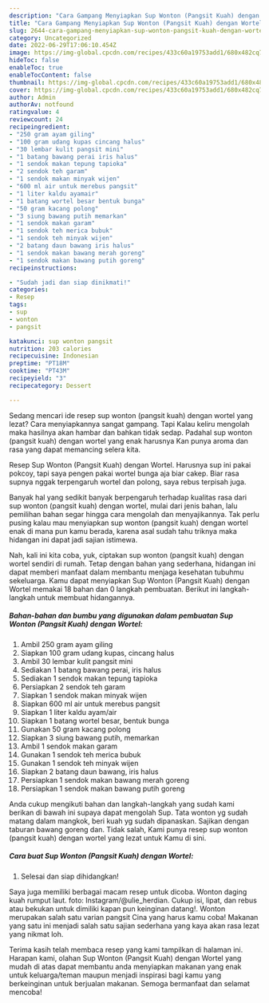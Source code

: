 ```yaml
---
description: "Cara Gampang Menyiapkan Sup Wonton (Pangsit Kuah) dengan WortelMenu Sahur"
title: "Cara Gampang Menyiapkan Sup Wonton (Pangsit Kuah) dengan WortelMenu Sahur"
slug: 2644-cara-gampang-menyiapkan-sup-wonton-pangsit-kuah-dengan-wortelmenu-sahur
category: Uncategorized
date: 2022-06-29T17:06:10.454Z
image: https://img-global.cpcdn.com/recipes/433c60a19753add1/680x482cq70/sup-wonton-pangsit-kuah-dengan-wortel-foto-resep-utama.jpg
hideToc: false
enableToc: true
enableTocContent: false
thumbnail: https://img-global.cpcdn.com/recipes/433c60a19753add1/680x482cq70/sup-wonton-pangsit-kuah-dengan-wortel-foto-resep-utama.jpg
cover: https://img-global.cpcdn.com/recipes/433c60a19753add1/680x482cq70/sup-wonton-pangsit-kuah-dengan-wortel-foto-resep-utama.jpg
author: Admin
authorAv: notfound
ratingvalue: 4
reviewcount: 24
recipeingredient:
- "250 gram ayam giling"
- "100 gram udang kupas cincang halus"
- "30 lembar kulit pangsit mini"
- "1 batang bawang perai iris halus"
- "1 sendok makan tepung tapioka"
- "2 sendok teh garam"
- "1 sendok makan minyak wijen"
- "600 ml air untuk merebus pangsit"
- "1 liter kaldu ayamair"
- "1 batang wortel besar bentuk bunga"
- "50 gram kacang polong"
- "3 siung bawang putih memarkan"
- "1 sendok makan garam"
- "1 sendok teh merica bubuk"
- "1 sendok teh minyak wijen"
- "2 batang daun bawang iris halus"
- "1 sendok makan bawang merah goreng"
- "1 sendok makan bawang putih goreng"
recipeinstructions:

- "Sudah jadi dan siap dinikmati!"
categories:
- Resep
tags:
- sup
- wonton
- pangsit

katakunci: sup wonton pangsit 
nutrition: 203 calories
recipecuisine: Indonesian
preptime: "PT18M"
cooktime: "PT43M"
recipeyield: "3"
recipecategory: Dessert

---
```



Sedang mencari ide resep sup wonton (pangsit kuah) dengan wortel yang lezat? Cara menyiapkannya sangat gampang. Tapi Kalau keliru mengolah maka hasilnya akan hambar dan bahkan tidak sedap. Padahal sup wonton (pangsit kuah) dengan wortel yang enak harusnya Kan punya aroma dan rasa yang dapat memancing selera kita.


Resep Sup Wonton (Pangsit Kuah) dengan Wortel. Harusnya sup ini pakai pokcoy, tapi saya pengen pakai wortel bunga aja biar cakep. Biar rasa supnya nggak terpengaruh wortel dan polong, saya rebus terpisah juga.

Banyak hal yang sedikit banyak berpengaruh terhadap kualitas rasa dari sup wonton (pangsit kuah) dengan wortel, mulai dari jenis bahan, lalu pemilihan bahan segar hingga cara mengolah dan menyajikannya. Tak perlu pusing kalau mau menyiapkan sup wonton (pangsit kuah) dengan wortel enak di mana pun kamu berada, karena asal sudah tahu triknya maka hidangan ini dapat jadi sajian istimewa.


Nah, kali ini kita coba, yuk, ciptakan sup wonton (pangsit kuah) dengan wortel sendiri di rumah. Tetap dengan bahan yang sederhana, hidangan ini dapat memberi manfaat dalam membantu menjaga kesehatan tubuhmu sekeluarga. Kamu dapat menyiapkan Sup Wonton (Pangsit Kuah) dengan Wortel memakai 18 bahan dan 0 langkah pembuatan. Berikut ini langkah-langkah untuk membuat hidangannya.

<!--inarticleads1-->

##### Bahan-bahan dan bumbu yang digunakan dalam pembuatan Sup Wonton (Pangsit Kuah) dengan Wortel:

1. Ambil 250 gram ayam giling
1. Siapkan 100 gram udang kupas, cincang halus
1. Ambil 30 lembar kulit pangsit mini
1. Sediakan 1 batang bawang perai, iris halus
1. Sediakan 1 sendok makan tepung tapioka
1. Persiapkan 2 sendok teh garam
1. Siapkan 1 sendok makan minyak wijen
1. Siapkan 600 ml air untuk merebus pangsit
1. Siapkan 1 liter kaldu ayam/air
1. Siapkan 1 batang wortel besar, bentuk bunga
1. Gunakan 50 gram kacang polong
1. Siapkan 3 siung bawang putih, memarkan
1. Ambil 1 sendok makan garam
1. Gunakan 1 sendok teh merica bubuk
1. Gunakan 1 sendok teh minyak wijen
1. Siapkan 2 batang daun bawang, iris halus
1. Persiapkan 1 sendok makan bawang merah goreng
1. Persiapkan 1 sendok makan bawang putih goreng


Anda cukup mengikuti bahan dan langkah-langkah yang sudah kami berikan di bawah ini supaya dapat mengolah Sup. Tata wonton yg sudah matang dalam mangkok, beri kuah yg sudah dipanaskan. Sajikan dengan taburan bawang goreng dan. Tidak salah, Kami punya resep sup wonton (pangsit kuah) dengan wortel yang lezat untuk Kamu di sini. 

<!--inarticleads2-->

##### Cara buat Sup Wonton (Pangsit Kuah) dengan Wortel:


1. Selesai dan siap dihidangkan!

Saya juga memiliki berbagai macam resep untuk dicoba. Wonton daging kuah rumput laut. foto: Instagram/@ulie_herdian. Cukup isi, lipat, dan rebus atau bekukan untuk dimiliki kapan pun keinginan datang!. Wonton merupakan salah satu varian pangsit Cina yang harus kamu coba! Makanan yang satu ini menjadi salah satu sajian sederhana yang kaya akan rasa lezat yang nikmat loh. 

Terima kasih telah membaca resep yang kami tampilkan di halaman ini. Harapan kami, olahan Sup Wonton (Pangsit Kuah) dengan Wortel yang mudah di atas dapat membantu anda menyiapkan makanan yang enak untuk keluarga/teman maupun menjadi inspirasi bagi kamu yang berkeinginan untuk berjualan makanan. Semoga bermanfaat dan selamat mencoba!
